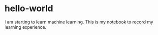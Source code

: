 # hello-world
I am starting to learn machine learning. This is my notebook to record my learning experience. 
